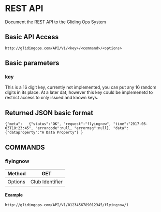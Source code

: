 # REST API
Document the REST API to the Gliding Ops System
## Basic API Access
`http://glidingops.com/API/V1/<key>/<command>/<options>`
## Basic parameters
### key
This is a 16 digit key, currently not implemented, you can put any 16 random digits in its place.  At a later dat, however this key could be implemenetd to restrict access to only issued and known keys.
## Returned JSON basic format
`{"meta":  
    {"status":"OK",
     "request":"flyingnow",
     "time":"2017-05-03T10:23:45",
     "errorcode":null,
     "errormsg":null},
  "data":
     {"dataproperty":"A Data Property"}
}`
## COMMANDS
### flyingnow
Method | GET  
-- | --  
Options | Club Identifier  
#### Example
`http://glidingops.com/API/V1/0123456789012345/flyingnow/1`
